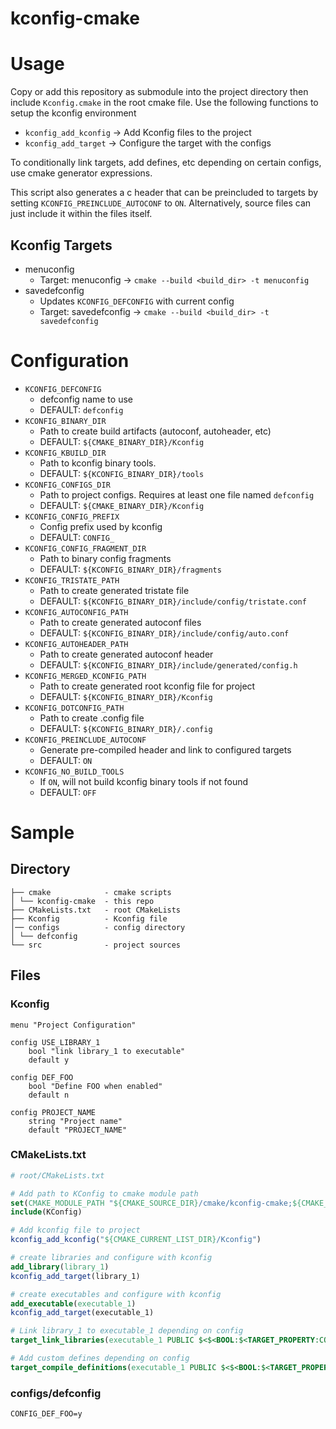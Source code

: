 # kconfig-cmake
# Usage

Copy or add this repository as submodule into the project directory then include `Kconfig.cmake` in the root cmake file. Use the following functions to setup the kconfig environment

- `kconfig_add_kconfig` -> Add Kconfig files to the project
- `kconfig_add_target` -> Configure the target with the configs

To conditionally link targets, add defines, etc depending on certain configs, use cmake generator expressions.

This script also generates a c header that can be preincluded to targets by setting `KCONFIG_PREINCLUDE_AUTOCONF` to `ON`. Alternatively, source files can just include it within the files itself. 

## Kconfig Targets

- menuconfig
  - Target: menuconfig -> `cmake --build <build_dir> -t menuconfig`
- savedefconfig
  - Updates `KCONFIG_DEFCONFIG` with current config
  - Target: savedefconfig -> `cmake --build <build_dir> -t savedefconfig`

# Configuration

- `KCONFIG_DEFCONFIG`
  - defconfig name to use
  - DEFAULT: `defconfig`
- `KCONFIG_BINARY_DIR`
  - Path to create build artifacts (autoconf, autoheader, etc)
  - DEFAULT: `${CMAKE_BINARY_DIR}/Kconfig`
- `KCONFIG_KBUILD_DIR`
  - Path to kconfig binary tools.
  - DEFAULT: `${KCONFIG_BINARY_DIR}/tools`
- `KCONFIG_CONFIGS_DIR`
  - Path to project configs. Requires at least one file named `defconfig`
  - DEFAULT: `${CMAKE_BINARY_DIR}/Kconfig`
- `KCONFIG_CONFIG_PREFIX`
  - Config prefix used by kconfig
  - DEFAULT: `CONFIG_`
- `KCONFIG_CONFIG_FRAGMENT_DIR`
  - Path to binary config fragments
  - DEFAULT: `${KCONFIG_BINARY_DIR}/fragments`
- `KCONFIG_TRISTATE_PATH`
  - Path to create generated tristate file
  - DEFAULT: `${KCONFIG_BINARY_DIR}/include/config/tristate.conf`
- `KCONFIG_AUTOCONFIG_PATH`
  - Path to create generated autoconf files
  - DEFAULT: `${KCONFIG_BINARY_DIR}/include/config/auto.conf`
- `KCONFIG_AUTOHEADER_PATH`
  - Path to create generated autoconf header
  - DEFAULT: `${KCONFIG_BINARY_DIR}/include/generated/config.h`
- `KCONFIG_MERGED_KCONFIG_PATH`
  - Path to create generated root kconfig file for project
  - DEFAULT: `${KCONFIG_BINARY_DIR}/Kconfig`
- `KCONFIG_DOTCONFIG_PATH`
  - Path to create .config file
  - DEFAULT: `${KCONFIG_BINARY_DIR}/.config`
- `KCONFIG_PREINCLUDE_AUTOCONF`
  - Generate pre-compiled header and link to configured targets
  - DEFAULT: `ON`
- `KCONFIG_NO_BUILD_TOOLS`
  - If `ON`, will not build kconfig binary tools if not found
  - DEFAULT: `OFF`

# Sample

## Directory

```
├── cmake            - cmake scripts
│ └── kconfig-cmake  - this repo
├── CMakeLists.txt   - root CMakeLists
├── Kconfig          - Kconfig file
│── configs          - config directory
│ └── defconfig      
└── src              - project sources
```

## Files


### Kconfig
```kconfig
menu "Project Configuration"

config USE_LIBRARY_1
    bool "link library_1 to executable"
    default y

config DEF_FOO
    bool "Define FOO when enabled"
    default n

config PROJECT_NAME
    string "Project name"
    default "PROJECT_NAME"

```


### CMakeLists.txt

```cmake
# root/CMakeLists.txt

# Add path to KConfig to cmake module path
set(CMAKE_MODULE_PATH "${CMAKE_SOURCE_DIR}/cmake/kconfig-cmake;${CMAKE_MODULE_PATH}")
include(KConfig)

# Add kconfig file to project
kconfig_add_kconfig("${CMAKE_CURRENT_LIST_DIR}/Kconfig")

# create libraries and configure with kconfig
add_library(library_1)
kconfig_add_target(library_1)

# create executables and configure with kconfig
add_executable(executable_1)
kconfig_add_target(executable_1)

# Link library_1 to executable_1 depending on config
target_link_libraries(executable_1 PUBLIC $<$<BOOL:$<TARGET_PROPERTY:CONFIG_USE_LIBRARY_1>>:spdlog>)

# Add custom defines depending on config
target_compile_definitions(executable_1 PUBLIC $<$<BOOL:$<TARGET_PROPERTY:CONFIG_DEF_FOO>>:FOO_DEFINED>)

```

### configs/defconfig

```kconfig
CONFIG_DEF_FOO=y
```